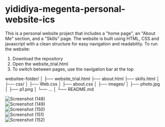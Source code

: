 # yididiya-megenta-personal-website-ics 

This is a personal website project that includes a "home page", an "About Me" section, and a "Skills" page. The website is built using HTML, CSS and javascript with a clean structure for easy navigation and readability. 
To run the website: 
1. Download the repository
2. Open the website_trial.html
3. To switch between pages, use the navigation bar at the top

websitee-folder/ │ ├── website\_trial.html ├── about.html ├── skills.html │ ├── css/ │   ├── Web.css │   ├── about.css │ ├── images/ │   ├── photo.jpg │   ├── p1.png │   └── ... │ └── README.md 




![Screenshot (148)](https://github.com/user-attachments/assets/6331c410-94f6-4fb0-9122-e0eb9ea445ef)  
![Screenshot (149)](https://github.com/user-attachments/assets/f9bae3d5-bfab-451b-99fe-ea5ea8498948)  
![Screenshot (150)](https://github.com/user-attachments/assets/2d40b031-eefc-4f2a-8390-4a466431a885)  
![Screenshot (151)](https://github.com/user-attachments/assets/af619f4a-15bd-44f4-b85c-d0bdcc3b38b7)  
![Screenshot (152)](https://github.com/user-attachments/assets/602554fc-0241-4dc6-90f6-f973412f174b)









